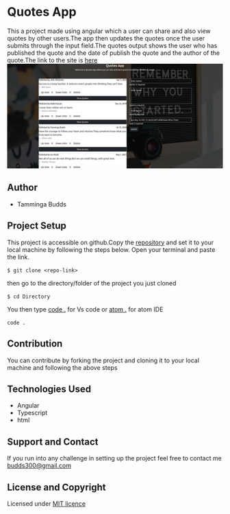 # Quotes App

This a project made using angular which a user can share and also view quotes by other users.The app then updates the quotes once the user submits through the input field.The quotes output shows the user who has published the quote and the date of publish the quote and the author of the quote.The link to the site is [here](https://github.com/budds300/Quote-app)
![QuotesApp](Screenshot.png)

## Author

- Tamminga Budds

## Project Setup

This project is accessible on github.Copy the [repository](https://github.com/budds300/Quote-app) and set it to your local machine by following the steps below.
Open your terminal and paste the link.

```
$ git clone <repo-link>
```

then go to the directory/folder of the project you just cloned

```
$ cd Directory
```

You then type [code .]() for Vs code or [atom .]() for atom IDE

```
code .
```

## Contribution

You can contribute by forking the project and cloning it to your local machine and following the above steps

## Technologies Used

- Angular
- Typescript
- html

## Support and Contact

If you run into any challenge in setting up the project feel free to contact me budds300@gmail.com
## License and Copyright

Licensed under [MIT licence](https://choosealicense.com/licenses/mit/)